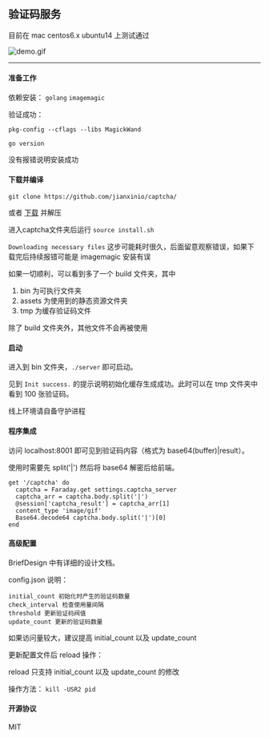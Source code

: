 ## 验证码服务

目前在 mac centos6.x ubuntu14 上测试通过

![demo.gif](https://raw.githubusercontent.com/jianxinio/captcha/master/src/open.jianxin.io/tmp/demo.gif)

- - -

#### 准备工作

依赖安装： `golang` `imagemagic`

验证成功：

`pkg-config --cflags --libs MagickWand`

`go version`

没有报错说明安装成功

#### 下载并编译

`git clone https://github.com/jianxinio/captcha/`

或者 [下载](https://github.com/jianxinio/captcha/archive/master.zip) 并解压


进入captcha文件夹后运行 `source install.sh`

`Downloading necessary files` 这步可能耗时很久，后面留意观察错误，如果下载完后持续报错可能是 imagemagic 安装有误

如果一切顺利，可以看到多了一个 build 文件夹，其中

1. bin 为可执行文件夹
2. assets 为使用到的静态资源文件夹
3. tmp 为缓存验证码文件

除了 build 文件夹外，其他文件不会再被使用

#### 启动

进入到 bin 文件夹，`./server` 即可启动。

见到 `Init success.` 的提示说明初始化缓存生成成功。此时可以在 tmp 文件夹中看到 100 张验证码。

线上环境请自备守护进程

#### 程序集成

访问 localhost:8001 即可见到验证码内容（格式为 base64(buffer)|result）。

使用时需要先 split('|') 然后将 base64 解密后给前端。

	get '/captcha' do
	  captcha = Faraday.get settings.captcha_server
	  captcha_arr = captcha.body.split('|')
	  @session['captcha_result'] = captcha_arr[1]
	  content_type 'image/gif'
	  Base64.decode64 captcha.body.split('|')[0]
	end

#### 高级配置

BriefDesign 中有详细的设计文档。

config.json 说明：

	initial_count 初始化时产生的验证码数量
	check_interval 检查使用量间隔
	threshold 更新验证码阀值
	update_count 更新的验证码数量

如果访问量较大，建议提高 initial_count 以及 update_count

更新配置文件后 reload 操作：

reload 只支持 initial_count 以及 update_count 的修改

操作方法： `kill -USR2 pid`


#### 开源协议

MIT